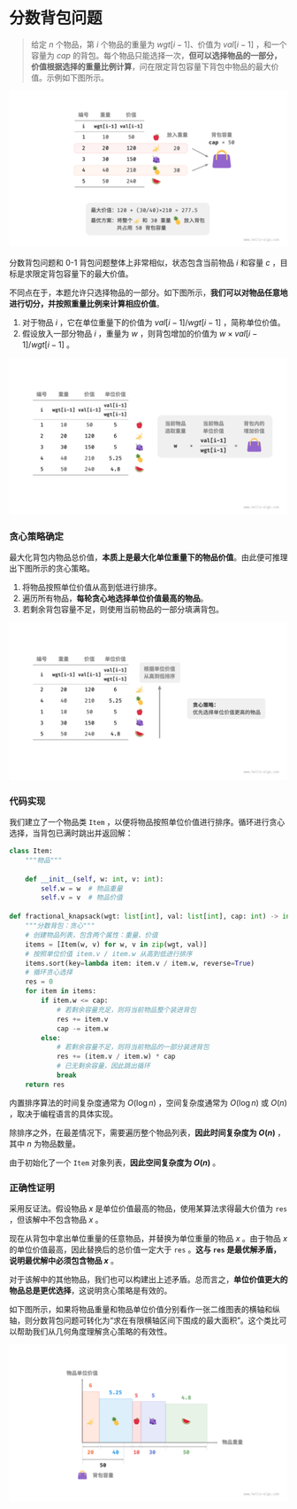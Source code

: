 # 分数背包问题

> 给定 $n$ 个物品，第 $i$ 个物品的重量为 $wgt[i-1]$、价值为 $val[i-1]$ ，和一个容量为 $cap$ 的背包。每个物品只能选择一次，**但可以选择物品的一部分，价值根据选择的重量比例计算**，问在限定背包容量下背包中物品的最大价值。示例如下图所示。

![alt text](../../../public/images/image-459.png)

分数背包问题和 0-1 背包问题整体上非常相似，状态包含当前物品 $i$ 和容量 $c$ ，目标是求限定背包容量下的最大价值。

不同点在于，本题允许只选择物品的一部分。如下图所示，**我们可以对物品任意地进行切分，并按照重量比例来计算相应价值**。

1. 对于物品 $i$ ，它在单位重量下的价值为 $val[i-1] / wgt[i-1]$ ，简称单位价值。
2. 假设放入一部分物品 $i$ ，重量为 $w$ ，则背包增加的价值为 $w \times val[i-1] / wgt[i-1]$ 。

![alt text](../../../public/images/image-460.png)

### 贪心策略确定

最大化背包内物品总价值，**本质上是最大化单位重量下的物品价值**。由此便可推理出下图所示的贪心策略。

1. 将物品按照单位价值从高到低进行排序。
2. 遍历所有物品，**每轮贪心地选择单位价值最高的物品**。
3. 若剩余背包容量不足，则使用当前物品的一部分填满背包。

![alt text](../../../public/images/image-461.png)

### 代码实现

我们建立了一个物品类 `Item` ，以便将物品按照单位价值进行排序。循环进行贪心选择，当背包已满时跳出并返回解：

```python
class Item:
    """物品"""

    def __init__(self, w: int, v: int):
        self.w = w  # 物品重量
        self.v = v  # 物品价值

def fractional_knapsack(wgt: list[int], val: list[int], cap: int) -> int:
    """分数背包：贪心"""
    # 创建物品列表，包含两个属性：重量、价值
    items = [Item(w, v) for w, v in zip(wgt, val)]
    # 按照单位价值 item.v / item.w 从高到低进行排序
    items.sort(key=lambda item: item.v / item.w, reverse=True)
    # 循环贪心选择
    res = 0
    for item in items:
        if item.w <= cap:
            # 若剩余容量充足，则将当前物品整个装进背包
            res += item.v
            cap -= item.w
        else:
            # 若剩余容量不足，则将当前物品的一部分装进背包
            res += (item.v / item.w) * cap
            # 已无剩余容量，因此跳出循环
            break
    return res
```

内置排序算法的时间复杂度通常为 $O(\log n)$ ，空间复杂度通常为 $O(\log n)$ 或 $O(n)$ ，取决于编程语言的具体实现。

除排序之外，在最差情况下，需要遍历整个物品列表，**因此时间复杂度为 $O(n)$** ，其中 $n$ 为物品数量。

由于初始化了一个 `Item` 对象列表，**因此空间复杂度为 $O(n)$** 。

### 正确性证明

采用反证法。假设物品 $x$ 是单位价值最高的物品，使用某算法求得最大价值为 `res` ，但该解中不包含物品 $x$ 。

现在从背包中拿出单位重量的任意物品，并替换为单位重量的物品 $x$ 。由于物品 $x$ 的单位价值最高，因此替换后的总价值一定大于 `res` 。**这与 `res` 是最优解矛盾，说明最优解中必须包含物品 $x$** 。

对于该解中的其他物品，我们也可以构建出上述矛盾。总而言之，**单位价值更大的物品总是更优选择**，这说明贪心策略是有效的。

如下图所示，如果将物品重量和物品单位价值分别看作一张二维图表的横轴和纵轴，则分数背包问题可转化为“求在有限横轴区间下围成的最大面积”。这个类比可以帮助我们从几何角度理解贪心策略的有效性。

![alt text](../../../public/images/image-462.png)